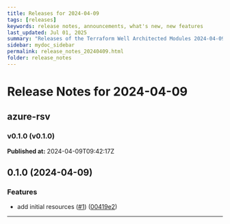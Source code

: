 ```yaml
---
title: Releases for 2024-04-09
tags: [releases]
keywords: release notes, announcements, what's new, new features
last_updated: Jul 01, 2025
summary: "Releases of the Terraform Well Architected Modules 2024-04-09"
sidebar: mydoc_sidebar
permalink: release_notes_20240409.html
folder: release_notes
---
```


# Release Notes for 2024-04-09

## azure-rsv
### v0.1.0 (v0.1.0)
**Published at:** 2024-04-09T09:42:17Z

## 0.1.0 (2024-04-09)


### Features

* add initial resources ([#1](https://github.com/CloudNationHQ/terraform-azure-rsv/issues/1)) ([00419e2](https://github.com/CloudNationHQ/terraform-azure-rsv/commit/00419e2250a50a0ca1c0248bcc1cefc6951f3fde))

---

